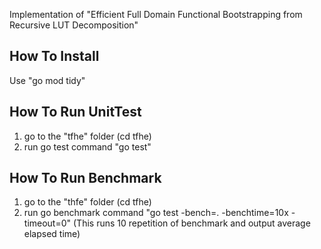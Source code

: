 Implementation of "Efficient Full Domain Functional Bootstrapping from Recursive LUT Decomposition"

## How To Install
Use "go mod tidy"

## How To Run UnitTest
1. go to the "tfhe" folder (cd tfhe)
2. run go test command "go test"

## How To Run Benchmark
1. go to the "thfe" folder (cd tfhe)
2. run go benchmark command "go test -bench=. -benchtime=10x -timeout=0" (This runs 10 repetition of benchmark and output average elapsed time) 